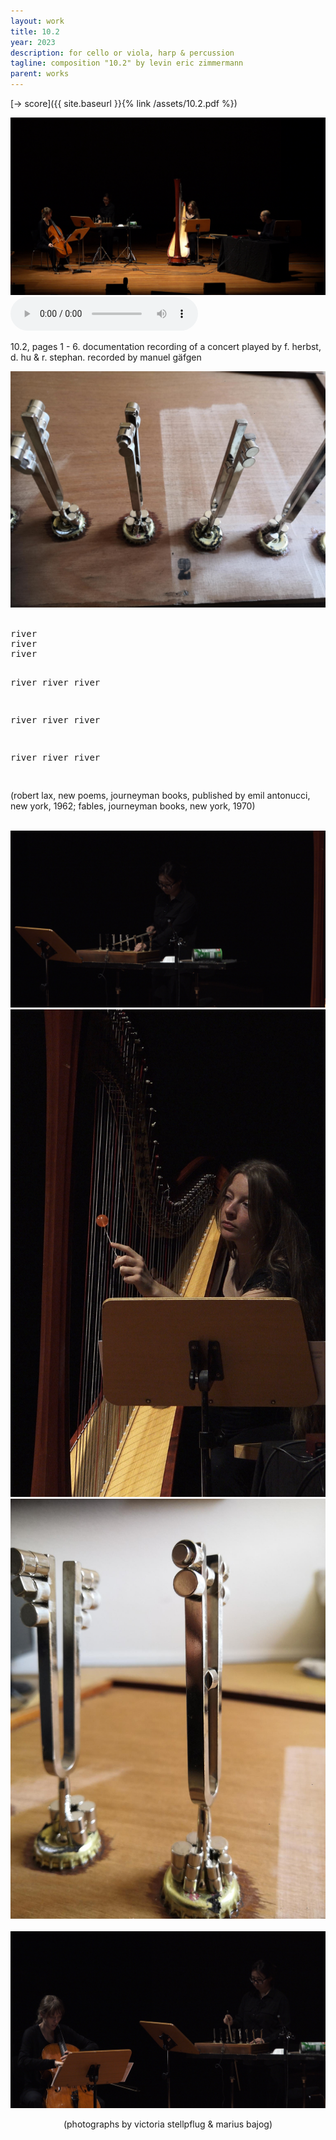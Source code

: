 ```yaml
---
layout: work
title: 10.2
year: 2023
description: for cello or viola, harp & percussion
tagline: composition "10.2" by levin eric zimmermann
parent: works
---
```


[-> score]({{ site.baseurl }}{% link /assets/10.2.pdf %})

<img id="standard-100h" src="/assets/102/totale_0.jpg" alt="ensemble playing 10.2"/>


<div class="container">
    <div class="row">
        <div class="col">
            <audio controls>
              <source src="/assets/102/102doc.mp3" type="audio/mpeg">
            your browser does not support the audio element.
            </audio>
        </div>
        <div class="col">
            <p>10.2, pages 1 - 6. documentation recording of a concert played by f. herbst, d. hu & r. stephan. recorded by manuel gäfgen</p>
        </div>
    </div>
</div>

<img id="standard-100h" src="/assets/102/instr1.jpeg" alt="another tuning fork instrument closeup"/>


<br>
<br>
<div class="container">
    <div class="row">
        <div class="col">
<pre>
river
river
river

river
river
river

river
river
river

river
river
river

</pre>
        </div>
        <div class="col">
            <p>
                (robert lax, new poems, journeyman books, published by emil antonucci, new york, 1962; fables, journeyman books, new york, 1970)
            </p>
        </div>
    </div>
</div>

<br>



<img id="standard-100h" src="/assets/102/bow_tuning_forks.jpg" alt="bowed tuning forks"/>


<div class="container">
    <div class="row">
        <div class="col">
            <img id="standard-25h" src="/assets/102/harp_superball.jpg" alt="harp player closeup"/>
        </div>
        <div class="col">
            <img id="standard-25h" src="/assets/102/instr0.jpeg" alt="tuning fork instrument closeup"/>
        </div>
    </div>
</div>

<br>


<img id="standard-100h" src="/assets/102/cello_and_percussion.jpg" alt="bowed tuning forks"/>

<center>
<p>
(photographs by victoria stellpflug & marius bajog)
</p>
</center>



